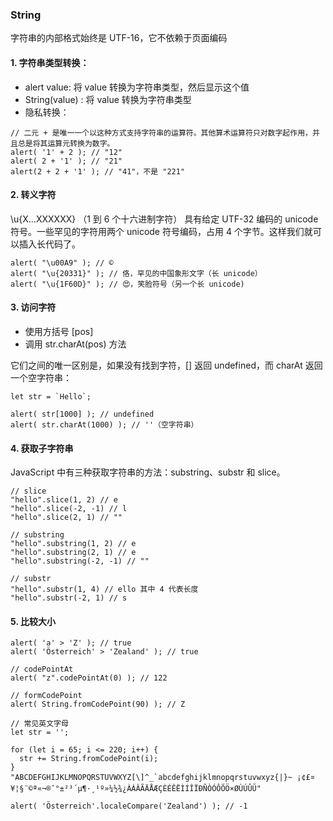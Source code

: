 ### String
字符串的内部格式始终是 UTF-16，它不依赖于页面编码

#### 1. 字符串类型转换：
- alert value: 将 value 转换为字符串类型，然后显示这个值
- String(value) : 将 value 转换为字符串类型
- 隐私转换：
```
// 二元 + 是唯一一个以这种方式支持字符串的运算符。其他算术运算符只对数字起作用，并且总是将其运算元转换为数字。
alert( '1' + 2 ); // "12"
alert( 2 + '1' ); // "21"
alert(2 + 2 + '1' ); // "41"，不是 "221"
```

#### 2. 转义字符
\u{X…XXXXXX} （1 到 6 个十六进制字符）
具有给定 UTF-32 编码的 unicode 符号。一些罕见的字符用两个 unicode 符号编码，占用 4 个字节。这样我们就可以插入长代码了。
```
alert( "\u00A9" ); // ©
alert( "\u{20331}" ); // 佫，罕见的中国象形文字（长 unicode）
alert( "\u{1F60D}" ); // 😍，笑脸符号（另一个长 unicode)
```

#### 3. 访问字符
- 使用方括号 [pos]
- 调用 str.charAt(pos) 方法

它们之间的唯一区别是，如果没有找到字符，[] 返回 undefined，而 charAt 返回一个空字符串：
```
let str = `Hello`;

alert( str[1000] ); // undefined
alert( str.charAt(1000) ); // ''（空字符串）
```

#### 4. 获取子字符串
JavaScript 中有三种获取字符串的方法：substring、substr 和 slice。
```
// slice
"hello".slice(1, 2) // e
"hello".slice(-2, -1) // l
"hello".slice(2, 1) // ""

// substring
"hello".substring(1, 2) // e
"hello".substring(2, 1) // e
"hello".substring(-2, -1) // ""

// substr
"hello".substr(1, 4) // ello 其中 4 代表长度
"hello".substr(-2, 1) // s
```

#### 5. 比较大小
```
alert( 'a' > 'Z' ); // true
alert( 'Österreich' > 'Zealand' ); // true

// codePointAt
alert( "z".codePointAt(0) ); // 122

// formCodePoint
alert( String.fromCodePoint(90) ); // Z

// 常见英文字母
let str = '';

for (let i = 65; i <= 220; i++) {
  str += String.fromCodePoint(i);
}
"ABCDEFGHIJKLMNOPQRSTUVWXYZ[\]^_`abcdefghijklmnopqrstuvwxyz{|}~ ¡¢£¤¥¦§¨©ª«¬­®¯°±²³´µ¶·¸¹º»¼½¾¿ÀÁÂÃÄÅÆÇÈÉÊËÌÍÎÏÐÑÒÓÔÕÖ×ØÙÚÛÜ"

alert( 'Österreich'.localeCompare('Zealand') ); // -1
```